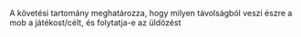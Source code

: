 A követési tartomány meghatározza, hogy milyen távolságból veszi észre a mob a játékost/célt, és folytatja-e az üldözést